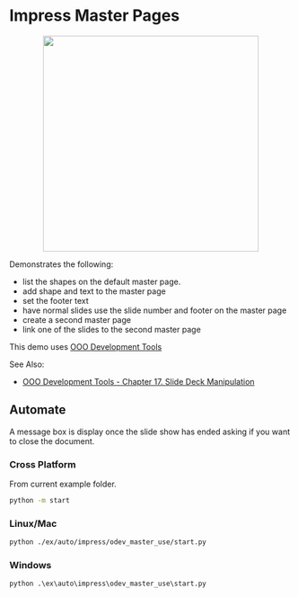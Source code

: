 # Impress Master Pages

<p align="center">
    <img src="https://user-images.githubusercontent.com/4193389/198416768-3e0c76af-51bf-4844-9081-f11e2fe82a28.jpg" width="384" height="384">
</p>

Demonstrates the following:

- list the shapes on the default master page.
- add shape and text to the master page
- set the footer text
- have normal slides use the slide number and footer on the master page
- create a second master page
- link one of the slides to the second master page

This demo uses [OOO Development Tools]

See Also:

- [OOO Development Tools - Chapter 17. Slide Deck Manipulation](https://python-ooo-dev-tools.readthedocs.io/en/latest/odev/part3/chapter17.html)

## Automate

A message box is display once the slide show has ended asking if you want to close the document.

### Cross Platform

From current example folder.

```sh
python -m start
```

### Linux/Mac

```sh
python ./ex/auto/impress/odev_master_use/start.py
```

### Windows

```ps
python .\ex\auto\impress\odev_master_use\start.py
```

[OOO Development Tools]: https://python-ooo-dev-tools.readthedocs.io/en/latest/